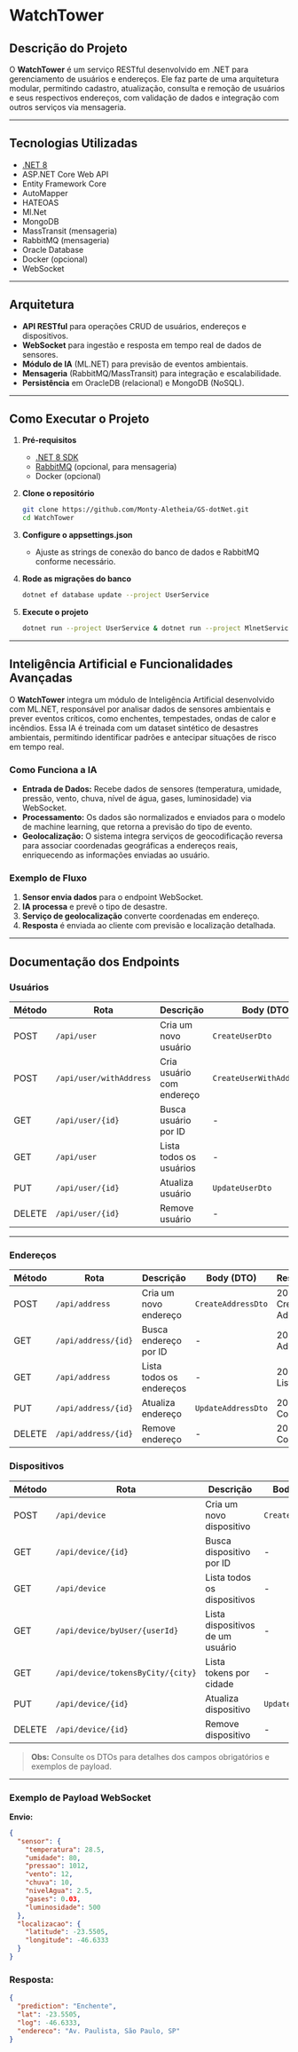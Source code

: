 # WatchTower 

## Descrição do Projeto

O **WatchTower** é um serviço RESTful desenvolvido em .NET para gerenciamento de usuários e endereços. Ele faz parte de uma arquitetura modular, permitindo cadastro, atualização, consulta e remoção de usuários e seus respectivos endereços, com validação de dados e integração com outros serviços via mensageria.

---

## Tecnologias Utilizadas

- [.NET 8](https://dotnet.microsoft.com/)
- ASP.NET Core Web API
- Entity Framework Core
- AutoMapper
- HATEOAS
- Ml.Net
- MongoDB
- MassTransit (mensageria)
- RabbitMQ (mensageria)
- Oracle Database
- Docker (opcional)
- WebSocket

---

## Arquitetura

- **API RESTful** para operações CRUD de usuários, endereços e dispositivos.
- **WebSocket** para ingestão e resposta em tempo real de dados de sensores.
- **Módulo de IA** (ML.NET) para previsão de eventos ambientais.
- **Mensageria** (RabbitMQ/MassTransit) para integração e escalabilidade.
- **Persistência** em OracleDB (relacional) e MongoDB (NoSQL).

---

## Como Executar o Projeto

1. **Pré-requisitos**
   - [.NET 8 SDK](https://dotnet.microsoft.com/download)
   - [RabbitMQ](https://www.rabbitmq.com/download.html) (opcional, para mensageria)
   - Docker (opcional)

2. **Clone o repositório**
   ```bash
   git clone https://github.com/Monty-Aletheia/GS-dotNet.git
   cd WatchTower
   ```

3. **Configure o appsettings.json**
   - Ajuste as strings de conexão do banco de dados e RabbitMQ conforme necessário.

4. **Rode as migrações do banco**
   ```bash
   dotnet ef database update --project UserService
   ```

5. **Execute o projeto**
   ```bash
   dotnet run --project UserService & dotnet run --project MlnetService
   ```

---

## Inteligência Artificial e Funcionalidades Avançadas

O **WatchTower** integra um módulo de Inteligência Artificial desenvolvido com ML.NET, responsável por analisar dados de sensores ambientais e prever eventos críticos, como enchentes, tempestades, ondas de calor e incêndios. Essa IA é treinada com um dataset sintético de desastres ambientais, permitindo identificar padrões e antecipar situações de risco em tempo real.

### Como Funciona a IA

- **Entrada de Dados:** Recebe dados de sensores (temperatura, umidade, pressão, vento, chuva, nível de água, gases, luminosidade) via WebSocket.
- **Processamento:** Os dados são normalizados e enviados para o modelo de machine learning, que retorna a previsão do tipo de evento.
- **Geolocalização:** O sistema integra serviços de geocodificação reversa para associar coordenadas geográficas a endereços reais, enriquecendo as informações enviadas ao usuário.


### Exemplo de Fluxo

1. **Sensor envia dados** para o endpoint WebSocket.
2. **IA processa** e prevê o tipo de desastre.
3. **Serviço de geolocalização** converte coordenadas em endereço.
4. **Resposta** é enviada ao cliente com previsão e localização detalhada.

---

## Documentação dos Endpoints

### Usuários

| Método | Rota                        | Descrição                        | Body (DTO)                  | Resposta             |
|--------|-----------------------------|----------------------------------|-----------------------------|----------------------|
| POST   | `/api/user`                 | Cria um novo usuário             | `CreateUserDto`             | 201 Created, User    |
| POST   | `/api/user/withAddress`     | Cria usuário com endereço        | `CreateUserWithAddressDto`  | 201 Created, User    |
| GET    | `/api/user/{id}`            | Busca usuário por ID             | -                           | 200 OK, User         |
| GET    | `/api/user`                 | Lista todos os usuários          | -                           | 200 OK, List<User>   |
| PUT    | `/api/user/{id}`            | Atualiza usuário                 | `UpdateUserDto`             | 204 No Content       |
| DELETE | `/api/user/{id}`            | Remove usuário                   | -                           | 204 No Content       |

---

### Endereços

| Método | Rota                        | Descrição                        | Body (DTO)                  | Resposta             |
|--------|-----------------------------|----------------------------------|-----------------------------|----------------------|
| POST   | `/api/address`              | Cria um novo endereço            | `CreateAddressDto`          | 201 Created, Address |
| GET    | `/api/address/{id}`         | Busca endereço por ID            | -                           | 200 OK, Address      |
| GET    | `/api/address`              | Lista todos os endereços         | -                           | 200 OK, List<Address>|
| PUT    | `/api/address/{id}`         | Atualiza endereço                | `UpdateAddressDto`          | 204 No Content       |
| DELETE | `/api/address/{id}`         | Remove endereço                  | -                           | 204 No Content       |


### Dispositivos

| Método | Rota                                 | Descrição                           | Body (DTO)           | Resposta                |
|--------|--------------------------------------|-------------------------------------|----------------------|-------------------------|
| POST   | `/api/device`                        | Cria um novo dispositivo            | `CreateDeviceDto`    | 201 Created, Device     |
| GET    | `/api/device/{id}`                   | Busca dispositivo por ID            | -                    | 200 OK, Device          |
| GET    | `/api/device`                        | Lista todos os dispositivos         | -                    | 200 OK, List<Device>    |
| GET    | `/api/device/byUser/{userId}`        | Lista dispositivos de um usuário    | -                    | 200 OK, List<Device>    |
| GET    | `/api/device/tokensByCity/{city}`    | Lista tokens por cidade             | -                    | 200 OK, List<string>    |
| PUT    | `/api/device/{id}`                   | Atualiza dispositivo                | `UpdateDeviceDto`    | 204 No Content          |
| DELETE | `/api/device/{id}`                   | Remove dispositivo                  | -                    | 204 No Content          |

> **Obs:** Consulte os DTOs para detalhes dos campos obrigatórios e exemplos de payload.

---

### Exemplo de Payload WebSocket

**Envio:**
```json
{
  "sensor": {
    "temperatura": 28.5,
    "umidade": 80,
    "pressao": 1012,
    "vento": 12,
    "chuva": 10,
    "nivelAgua": 2.5,
    "gases": 0.03,
    "luminosidade": 500
  },
  "localizacao": {
    "latitude": -23.5505,
    "longitude": -46.6333
  }
}
```

### Resposta: 
```json
{
  "prediction": "Enchente",
  "lat": -23.5505,
  "log": -46.6333,
  "endereco": "Av. Paulista, São Paulo, SP"
}
```